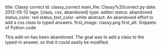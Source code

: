 title: Classy correct
id: classy_correct
main_file: Classy%20correct.py
date: 2012-05-12
tags: [class, css, abandoned]
type: addon
status: abandoned
status_color: red
status_text_color: white
abstract: An abandoned effort to add a css class to typed answers.
first_image: classy.png
first_alt: Snippets of Python code

This add-on has been abandoned. The goal was to add a class to the
typed-in answer, so that it could easily be modified.
